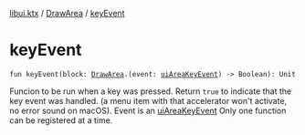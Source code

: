 [libui.ktx](../README.md) / [DrawArea](README.md) / [keyEvent](key-event.md)

# keyEvent

`fun keyEvent(block: `[`DrawArea`](README.md)`.(event: `[`uiAreaKeyEvent`](../../libui/ui-area-key-event/README.md)`) -> Boolean): Unit`

Funcion to be run when a key was pressed. Return `true` to indicate that the key event was handled.
(a menu item with that accelerator won't activate, no error sound on macOS). Event is an [uiAreaKeyEvent](../../libui/ui-area-key-event/README.md)
Only one function can be registered at a time.

